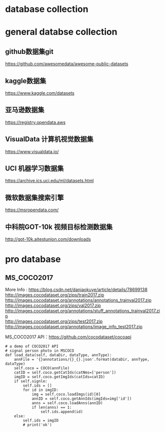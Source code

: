 database collection
=

# general databse collection
## github数据集git
https://github.com/awesomedata/awesome-public-datasets<br>

## kaggle数据集
https://www.kaggle.com/datasets<br>

## 亚马逊数据集
https://registry.opendata.aws<br>

## VisualData	计算机视觉数据集
https://www.visualdata.io/<br>

## UCI 机器学习数据集
https://archive.ics.uci.edu/ml/datasets.html<br>

## 微软数据集搜索引擎
https://msropendata.com/<br>

## 中科院GOT-10k	视频目标检测数据集
http://got-10k.aitestunion.com/downloads<br>


# pro database
## MS_COCO2017
More Info :	 https://blog.csdn.net/daniaokuye/article/details/78699138<br>
http://images.cocodataset.org/zips/train2017.zip<br>
http://images.cocodataset.org/annotations/annotations_trainval2017.zip<br>
http://images.cocodataset.org/zips/val2017.zip<br>
http://images.cocodataset.org/annotations/stuff_annotations_trainval2017.zip<br>
http://images.cocodataset.org/zips/test2017.zip<br>
http://images.cocodataset.org/annotations/image_info_test2017.zip<br>

MS_COCO2017 API：https://github.com/cocodataset/cocoapi<br>
```
# a demo of COCO2017 API
# signal person photo in MSCOCO
def load_data(self, dataDir, dataType, annType):
    annFile = '{}annotations/{}_{}.json'.format(dataDir, annType, dataType)
    self.coco = COCO(annFile)
    catID = self.coco.getCatIds(catNms=['person'])
    imgID = self.coco.getImgIds(catIds=catID)
    if self.signle:
        self.ids = []
        for id in imgID:
            img = self.coco.loadImgs(id)[0]
            annID = self.coco.getAnnIds(imgIds=img['id'])
            anns = self.coco.loadAnns(annID)
            if len(anns) == 1:
                self.ids.append(id)
    else:
        self.ids = imgID
        # print('ok')
```

        
        
        
